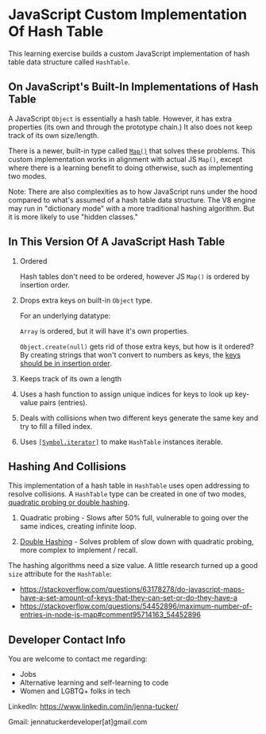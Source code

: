 # JavaScript Custom Implementation Of Hash Table

This learning exercise builds a custom JavaScript implementation of hash table data structure called `HashTable`.

## On JavaScript's Built-In Implementations of Hash Table

A JavaScript `Object` is essentially a hash table. However, it has extra properties (its own and through the prototype chain.) It also does not keep track of its own size/length.

There is a newer, built-in type called [`Map()`](https://developer.mozilla.org/en-US/docs/Web/JavaScript/Reference/Global_Objects/Map) that solves these problems. This custom implementation works in alignment with actual JS  `Map()`, except where there is a learning benefit to doing otherwise, such as implementing two modes.

Note: There are also complexities as to how JavaScript runs under the hood compared to what's assumed of a hash table data structure. The V8 engine may run in "dictionary mode" with a more traditional hashing algorithm. But it is more likely to use "hidden classes."

## In This Version Of A JavaScript Hash Table

1. Ordered

   Hash tables don't need to be ordered, however JS `Map()` is ordered by insertion order.

2. Drops extra keys on built-in `Object` type.  

   For an underlying datatype:  

   `Array` is ordered, but it will have it's own properties.

   `Object.create(null)` gets rid of those extra keys, but how is it ordered?  By creating strings that won't convert to numbers as keys, the [keys should be in insertion order](https://www.stefanjudis.com/today-i-learned/property-order-is-predictable-in-javascript-objects-since-es2015/).

3. Keeps track of its own a length

4. Uses a hash function to assign unique indices for keys to look up key-value pairs (entries).

5. Deals with collisions when two different keys generate the same key and try to fill a filled index.

6. Uses [`[Symbol.iterator]`](https://stackoverflow.com/questions/28739745/how-to-make-an-iterator-out-of-an-es6-class) to make `HashTable` instances iterable.

## Hashing And Collisions

This implementation of a hash table in `HashTable` uses open addressing to resolve collisions. A `HashTable` type can be created in one of two modes, [quadratic probing or double hashing](https://cathyatseneca.gitbooks.io/data-structures-and-algorithms/content/tables/quadratic_probing_and_double_hashing.html).

1. Quadratic probing - Slows after 50% full, vulnerable to going over the same indices, creating infinite loop.

2. [Double Hashing](https://www.geeksforgeeks.org/double-hashing/) - Solves problem of slow down with quadratic probing, more complex to implement / recall.

The hashing algorithms need a size value. A little research turned up a good `size` attribute for the `HashTable`:

- https://stackoverflow.com/questions/63178278/do-javascript-maps-have-a-set-amount-of-keys-that-they-can-set-or-do-they-have-a
- https://stackoverflow.com/questions/54452896/maximum-number-of-entries-in-node-js-map#comment95714163_54452896

## Developer Contact Info

You are welcome to contact me regarding:

- Jobs
- Alternative learning and self-learning to code
- Women and LGBTQ+ folks in tech

LinkedIn: https://www.linkedin.com/in/jenna-tucker/

Gmail: jennatuckerdeveloper[at]gmail.com
